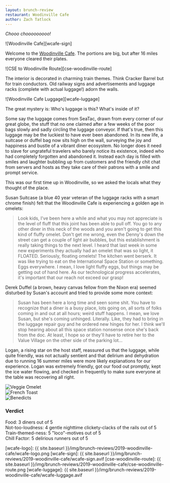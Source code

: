 ```yaml
---
layout: brunch-review
restaurant: Woodinville Cafe
author: Zach Tatlock
---
```


_Chooo chooooooooo!_

![Woodinville Cafe][wcafe-sign]

Welcome to the [Woodinville Cafe][woodinville-cafe-web].  The portions are big,
but after 16 miles everyone cleared their plates.

![CSE to Woodinville Route][cse-woodinville-route]

The interior is decorated in charming train themes.  Think Cracker Barrel but
for train conductors.  Old railway signs and advertisements and luggage racks
(complete with actual luggage!) adorn the walls.

![Woodinville Cafe Luggage][wcafe-luggage]

The great mystery is: Who's luggage is this? What's inside of it?

Some say the luggage comes from SeaTac, drawn from every corner of our great
globe, the stuff that no one claimed after a few weeks of the poor bags slowly
and sadly circling the luggage conveyor.  If that's true, then this luggage may
be the luckiest to have ever been abandoned.  In its new life, a suitcase or
duffel bag now sits high on the wall, surveying the joy and happiness and
bustle of a vibrant diner ecosystem.  No longer does it need to slave for
ungrateful travelers who barely notice its existence, indeed who had completely
forgotten and abandoned it.  Instead each day is filled with smiles and
laughter bubbling up from customers and the friendly chit chat from servers and
hosts as they take care of their patrons with a smile and prompt service.

This was our first time up in Woodinville, so we asked the locals what they
thought of the place.

Susan Suitcase (a blue 40 year veteran of the luggage racks with a smart chrome
finish) felt that the Woodinville Cafe is experiencing a golden age in omelets:

>   Look kids, I've been here a while and what you may not appreciate is the
>   level of fluff that this joint has been able to pull off.  You go to any
>   other diner in this neck of the woods and you aren't going to get this kind
>   of fluffy omelet.  Don't get me wrong, even the Denny's down the street can
>   get a couple of light air bubbles, but this establishment is really taking
>   things to the next level.  I heard that last week in some new experiments
>   they actually had an omelet that was so light, it FLOATED.  Seriously,
>   floating omelets!  The kitchen went berserk.  It was like trying to eat on
>   the International Space Station or something.  Eggs everywhere.  I mean, I
>   love light fluffy eggs, but things may be getting out of hand here.  As our
>   technological progress accelerates, it's important that our reach not
>   exceed our grasp!

Derek Duffel (a brown, heavy canvas fellow from the Nixon era) seemed disturbed
by Susan's account and tried to provide some more context:

>   Susan has been here a long time and seen some shit.  You have to recognize
>   that a diner is a busy place, lots going on, all sorts of folks coming in
>   and out at all hours; weird stuff happens.  I mean, we love Susan, but
>   she's coming unhinged.  Literally.  Like, they had to bring in the luggage
>   repair guy and he ordered new hinges for her.  I think we'll stop hearing
>   about all this space station nonsense once she's back from the doc.  At
>   least, I hope so or they'll have to retire her to the Value Village on the
>   other side of the parking lot...

Logan, a rising star on the host staff, reassured us that the luggage, while
quite friendly, was not actually sentient and that delirium and dehydration due
to running 16 summer miles were more likely explanations for our experience.
Logan was extremely friendly, got our food out promptly, kept the ice water
flowing, and checked in frequently to make sure everyone at the table was
recovering all right.

<div class="row">
  <div class="col">
    <img src="{{ site.baseurl }}/img/brunch-reviews/2019-woodinville-cafe/wcafe-veggie-omelet.avif" alt="Veggie Omelet">
  </div>
  <div class="col">
    <img src="{{ site.baseurl }}/img/brunch-reviews/2019-woodinville-cafe/wcafe-french-toast.avif" alt="French Toast">
  </div>
</div>
<div class="row">
  <img src="{{ site.baseurl }}/img/brunch-reviews/2019-woodinville-cafe/wcafe-bennies.avif" alt="Benedicts">
</div>

### Verdict

Food: 3 diners out of 5  
Not-too-loudness: 4 gentle nighttime clickety-clacks of the rails out of 5  
Train-themed-ness: 5 "loco"-motives out of 5  
Chill Factor: 5 delirious runners out of 5  

[woodinville-cafe-web]: http://woodinville.cafesinc.com/
[wcafe-logo]: {{ site.baseurl }}/img/brunch-reviews/2019-woodinville-cafe/wcafe-logo.png
[wcafe-sign]: {{ site.baseurl }}/img/brunch-reviews/2019-woodinville-cafe/wcafe-sign.avif
[cse-woodinville-route]: {{ site.baseurl }}/img/brunch-reviews/2019-woodinville-cafe/cse-woodinville-route.png
[wcafe-luggage]: {{ site.baseurl }}/img/brunch-reviews/2019-woodinville-cafe/wcafe-luggage.avif
